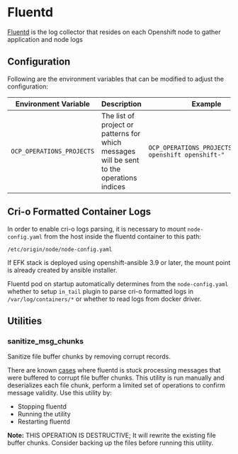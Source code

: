 # Fluentd
[Fluentd](https://www.fluentd.org/) is the log collector that resides on each Openshift node to gather application and node logs

## Configuration
Following are the environment variables that can be modified to adjust the configuration:

| Environment Variable | Description |Example|
|----------------------|-------------|---|
| `OCP_OPERATIONS_PROJECTS`| The list of project or patterns for which messages will be sent to the operations indices|`OCP_OPERATIONS_PROJECTS="default openshift openshift-"`

## Cri-o Formatted Container Logs
In order to enable cri-o logs parsing, it is necessary to mount 
`node-config.yaml` from the host inside the fluentd container to this path:
```
/etc/origin/node/node-config.yaml
```
If EFK stack is deployed using openshift-ansible 3.9 or later, the mount point
is already created by ansible installer.

Fluentd pod on startup automatically determines from the `node-config.yaml`
whether to setup `in_tail` plugin to parse cri-o formatted logs in
`/var/log/containers/*` or whether to read logs from docker driver.

## Utilities
### sanitize_msg_chunks
Sanitize file buffer chunks by removing corrupt records.

There are known [cases](https://bugzilla.redhat.com/show_bug.cgi?id=1562004) where fluentd is stuck processing
messages that were buffered to corrupt file buffer chunks. This utility is run manually and deserializes each
file chunk, perform a limited set of operations to confirm message validity. Use this utility by:

* Stopping fluentd
* Running the utility
* Restarting fluentd

**Note:** THIS OPERATION IS DESTRUCTIVE; It will rewrite the existing file buffer chunks.  Consider backing up
the files before running this utility.
